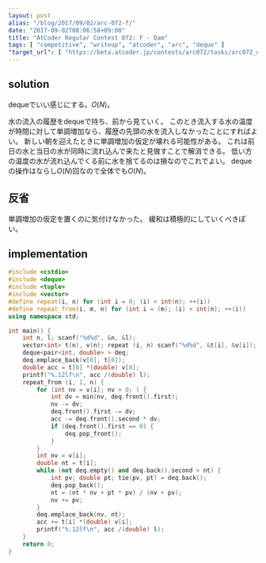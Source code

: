 ```yaml
---
layout: post
alias: "/blog/2017/09/02/arc-072-f/"
date: "2017-09-02T08:06:58+09:00"
title: "AtCoder Regular Contest 072: F - Dam"
tags: [ "competitive", "writeup", "atcoder", "arc", "deque" ]
"target_url": [ "https://beta.atcoder.jp/contests/arc072/tasks/arc072_d" ]
---
```


## solution

dequeでいい感じにする。$O(N)$。

水の流入の履歴をdequeで持ち、前から見ていく。
このとき流入する水の温度が時間に対して単調増加なら、履歴の先頭の水を流入しなかったことにすればよい。
新しい朝を迎えたときに単調増加の仮定が壊れる可能性がある。
これは前日の水と当日の水が同時に流れ込んで来たと見做すことで解消できる。
低い方の温度の水が流れ込んでくる前に水を捨てるのは損なのでこれでよい。
dequeの操作はならし$O(N)$回なので全体でも$O(N)$。

## 反省

単調増加の仮定を置くのに気付けなかった。
緩和は積極的にしていくべきぽい。

## implementation

``` c++
#include <cstdio>
#include <deque>
#include <tuple>
#include <vector>
#define repeat(i, n) for (int i = 0; (i) < int(n); ++(i))
#define repeat_from(i, m, n) for (int i = (m); (i) < int(n); ++(i))
using namespace std;

int main() {
    int n, l; scanf("%d%d", &n, &l);
    vector<int> t(n), v(n); repeat (i, n) scanf("%d%d", &t[i], &v[i]);
    deque<pair<int, double> > deq;
    deq.emplace_back(v[0], t[0]);
    double acc = t[0] *(double) v[0];
    printf("%.12lf\n", acc /(double) l);
    repeat_from (i, 1, n) {
        for (int nv = v[i]; nv > 0; ) {
            int dv = min(nv, deq.front().first);
            nv -= dv;
            deq.front().first -= dv;
            acc -= deq.front().second * dv;
            if (deq.front().first == 0) {
                deq.pop_front();
            }
        }
        int nv = v[i];
        double nt = t[i];
        while (not deq.empty() and deq.back().second > nt) {
            int pv; double pt; tie(pv, pt) = deq.back();
            deq.pop_back();
            nt = (nt * nv + pt * pv) / (nv + pv);
            nv += pv;
        }
        deq.emplace_back(nv, nt);
        acc += t[i] *(double) v[i];
        printf("%.12lf\n", acc /(double) l);
    }
    return 0;
}
```
